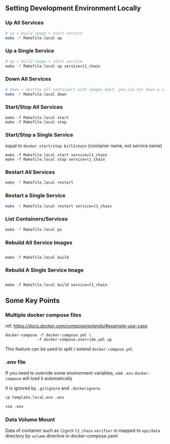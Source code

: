 ## Setting Development Environment Locally

### Up All Services

```bash
# up = build image + start service
make -f Makefile.local up
````

### Up a Single Service
```bash
# up = build image + start service
make -f Makefile.local up service=l1_chain
````

### Down All Services

```bash
# down = destroy all containers with images kept; you can not down a single service
make -f Makefile.local down
````

### Start/Stop All Services

```shell
make -f Makefile.local start
make -f Makefile.local stop
```

### Start/Stop a Single Service
equal to `docker start/stop bitl1chain` (container name, not service name)
```shell
make -f Makefile.local start service=l1_chain
make -f Makefile.local stop service=l1_chain
```

### Restart All Services
```bash
make -f Makefile.local restart
```

### Restart a Single Service
```bash
make -f Makefile.local restart service=l1_chain
```

### List Containers/Services
```bash
make -f Makefile.local ps
```

### Rebuild All Service Images
```shell

make -f Makefile.local build

```

### Rebuild A Single Service Image
```shell

make -f Makefile.local build service=l1_chain

```

## Some Key Points

### Multiple docker compose files

ref: https://docs.docker.com/compose/extends/#example-use-case

```shell
docker-compose -f docker-compose.yml \
              -f docker-compose.override.yml up
```

This feature can be used to split / extend `docker-compose.yml`

### .env file

If you need to override some environment variables, use `.env`
`docker-compose` will load it automatically

It is ignored by `.gitignore` and `.dockerignore`.

```bash
cp template.local.env .env

vim .env
```

### Data Volume Mount

Data of container such as `l2geth` `l2_chain` `verifier` is mapped to `ops/data` directory
by `volume` directive in docker-compose.yaml
